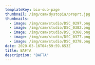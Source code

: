 ```yaml
---
templateKey: bio-sub-page
thumbnail: /img/cam/dystopia/proprt.jpg
thumbnails:
  - image: /img/cam/studio/DSC_0297.png
  - image: /img/cam/studio/DSC_0382.png
  - image: /img/cam/studio/DSC_0368.png
  - image: /img/cam/studio/DSC_0377.png
  - image: /img/cam/studio/DSC_0378.png
date: 2020-03-16T04:59:59.653Z
title: BAFTA 
description: "BAFTA"
---
```

